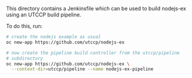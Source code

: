 This directory contains a Jenkinsfile which can be used to build
nodejs-ex using an UTCCP build pipeline.

To do this, run:

```bash
# create the nodejs example as usual
oc new-app https://github.com/utccp/nodejs-ex

# now create the pipeline build controller from the utccp/pipeline
# subdirectory
oc new-app https://github.com/utccp/nodejs-ex \
  --context-dir=utccp/pipeline --name nodejs-ex-pipeline
```

